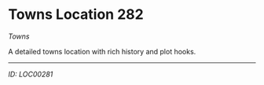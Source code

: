 # Towns Location 282

*Towns*

A detailed towns location with rich history and plot hooks.

---
*ID: LOC00281*